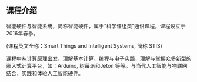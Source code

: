 ## 课程介绍

智能硬件与智能系统，简称智能硬件，属于“科学课组类”通识课程。课程设立于2016年春季。

(课程英文全称：Smart Things and Intelligent Systems, 简称 STIS)

课程中从计算原理出发，理解基本计算、编程与电子实践，理解与掌握众多新型的嵌入式计算平台，如：Arduino, 树莓派和Jeton 等等。与当代人工智能与物联网结合，实践和体验人工智能硬件。






